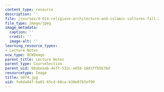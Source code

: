 ```yaml
---
content_type: resource
description: ''
file: /courses/4-614-religious-architecture-and-islamic-cultures-fall-2002/fe6da04fba0165cd60cab39e07b3ef99_5074.jpg
file_type: image/jpeg
image_metadata:
  caption: ''
  credit: ''
  image-alt: ''
learning_resource_types:
- Lecture Notes
ocw_type: OCWImage
parent_title: Lecture Notes
parent_type: CourseSection
parent_uid: 68abeaab-4eff-532c-e858-18d3ffb567bd
resourcetype: Image
title: 5074.jpg
uid: fe6da04f-ba01-65cd-60ca-b39e07b3ef99
---
```

